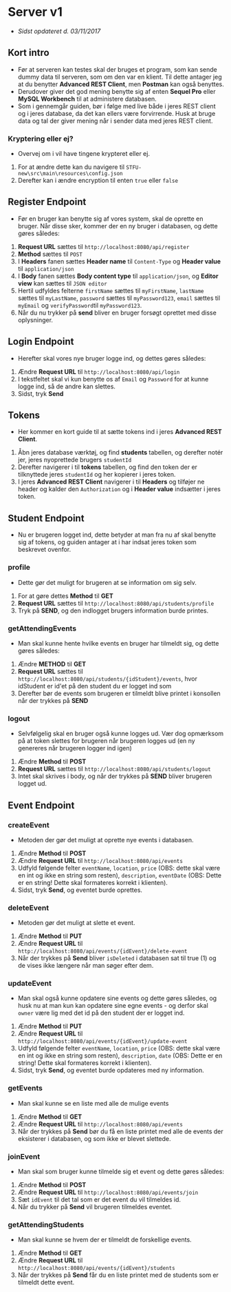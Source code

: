 # Server v1 
- *Sidst opdateret d. 03/11/2017*


## Kort intro
- Før at serveren kan testes skal der bruges et program, som kan sende dummy data til serveren, som om den var en klient. Til dette antager jeg at du benytter **Advanced REST Client**, men **Postman** kan også benyttes. 
- Derudover giver det god mening benytte sig af enten **Sequel Pro** eller **MySQL Workbench** til at administere databasen. 
- Som i gennemgår guiden, bør i følge med live både i jeres REST client og i jeres database, da det kan ellers være forvirrende. Husk at bruge data og tal der giver mening når i sender data med jeres REST client. 

### Kryptering eller ej? 
- Overvej om i vil have tingene krypteret eller ej. 
1. For at ændre dette kan du navigere til `STFU-new\src\main\resources\config.json`
2. Derefter kan i ændre encryption til enten `true` eller `false`
 

## Register Endpoint
- Før en bruger kan benytte sig af vores system, skal de oprette en bruger. Når disse sker, kommer der en ny bruger i databasen, og dette gøres således:
1. **Request URL** sættes til `http://localhost:8080/api/register`
2. **Method** sættes til `POST`
3. I **Headers** fanen sættes **Header name** til `Content-Type` og **Header value** til `application/json`
4. I **Body** fanen sættes **Body content type** til `application/json`, og **Editor view** kan sættes til `JSON editor`
5. Hertil udfyldes felterne `firstName` sættes til `myFirstName`, `lastName` sættes til `myLastName`, `password` sættes til `myPassword123`, `email` sættes til `myEmail` og `verifyPassword`til `myPassword123`. 
6. Når du nu trykker på **send** bliver en bruger forsøgt oprettet med disse oplysninger.

## Login Endpoint
- Herefter skal vores nye bruger logge ind, og dettes gøres således: 
1. Ændre **Request URL** til `http://localhost:8080/api/login`
2. I tekstfeltet skal vi kun benytte os af `Email` og `Password` for at kunne logge ind, så de andre kan slettes. 
3. Sidst, tryk **Send**

## Tokens 
- Her kommer en kort guide til at sætte tokens ind i jeres **Advanced REST Client**. 
1. Åbn jeres database værktøj, og find **students** tabellen, og derefter notér jer, jeres nyoprettede brugers `studentId`
2. Derefter navigerer i til **tokens** tabellen, og find den token der er tilknyttede jeres `studentId` og her kopierer i jeres token. 
3. I jeres **Advanced REST Client** navigerer i til **Headers** og tilføjer ne header og kalder den `Authorization` og i **Header value** indsætter i jeres token. 

## Student Endpoint
- Nu er brugeren logget ind, dette betyder at man fra nu af skal benytte sig af tokens, og guiden antager at i har indsat jeres token som beskrevet ovenfor. 

### profile
- Dette gør det muligt for brugeren at se information om sig selv. 
1. For at gøre dettes **Method** til **GET** 
2. **Request URL** sættes til `http://localhost:8080/api/students/profile`
3. Tryk på **SEND**, og den indlogget brugers information burde printes. 

### getAttendingEvents
- Man skal kunne hente hvilke events en bruger har tilmeldt sig, og dette gøres således:
1. Ændre **METHOD** til **GET** 
2. **Request URL** sættes til `http://localhost:8080/api/students/{idStudent}/events`, hvor idStudent er id'et på den student du er logget ind som
3. Derefter bør de events som brugeren er tilmeldt blive printet i konsollen når der trykkes på **SEND**

### logout
- Selvfølgelig skal en bruger også kunne logges ud. Vær dog opmærksom på at token slettes for brugeren når brugeren logges ud (en ny genereres når brugeren logger ind igen) 
1. Ændre **Method** til **POST** 
2. **Request URL** sættes til `http://localhost:8080/api/students/logout`
3. Intet skal skrives i body, og når der trykkes på **SEND** bliver brugeren logget ud. 


## Event Endpoint
### createEvent
- Metoden der gør det muligt at oprette nye events i databasen. 
1. Ændre **Method** til **POST** 
2. Ændre **Request URL** til `http://localhost:8080/api/events`
3. Udfyld følgende felter `eventName`, `location`, `price` (OBS: dette skal være en int og ikke en string som resten), `description`, `eventDate` (OBS: Dette er en string! Dette skal formateres korrekt i klienten).
4. Sidst, tryk **Send**, og eventet burde oprettes.

### deleteEvent
- Metoden gør det muligt at slette et event.
1. Ændre **Method** til **PUT** 
2. Ændre **Request URL** til `http://localhost:8080/api/events/{idEvent}/delete-event`
3. Når der trykkes på **Send** bliver `isDeleted` i databasen sat til true (1) og de vises ikke længere når man søger efter dem.

### updateEvent
- Man skal også kunne opdatere sine events og dette gøres således, og husk nu at man kun kan opdatere sine egne events - og derfor skal `owner` være lig med det id på den student der er logget ind. 
1. Ændre **Method** til **PUT** 
2. Ændre **Request URL** til `http://localhost:8080/api/events/{idEvent}/update-event`
3. Udfyld følgende felter `eventName`, `location`, `price` (OBS: dette skal være en int og ikke en string som resten), `description`, `date` (OBS: Dette er en string! Dette skal formateres korrekt i klienten).
4. Sidst, tryk **Send**, og eventet burde opdateres med ny information.

### getEvents
- Man skal kunne se en liste med alle de mulige events 
1. Ændre **Method** til **GET** 
2. Ændre **Request URL** til `http://localhost:8080/api/events`
3. Når der trykkes på **Send** bør du få en liste printet med alle de events der eksisterer i databasen, og som ikke er blevet slettede. 

### joinEvent
- Man skal som bruger kunne tilmelde sig et event og dette gøres således: 
1. Ændre **Method** til **POST**
2. Ændre **Request URL** til `http://localhost:8080/api/events/join`
3. Sæt `idEvent` til det tal som er det event du vil tilmeldes id.
4. Når du trykker på **Send** vil brugeren tilmeldes eventet.

### getAttendingStudents
- Man skal kunne se hvem der er tilmeldt de forskellige events.
1. Ændre **Method** til **GET**
2. Ændre **Request URL** til `http://localhost:8080/api/events/{idEvent}/students`
3. Når der trykkes på **Send** får du en liste printet med de students som er tilmeldt dette event. 
